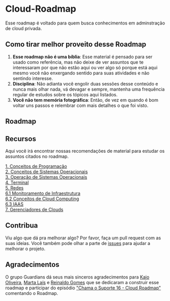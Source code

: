 # Cloud-Roadmap

Esse roadmap é voltado para quem busca conhecimentos em adminstração de cloud privada.

## Como tirar melhor proveito desse Roadmap
1. **Esse roadmap não é uma bíblia**: Esse material é pensado para ser usado como referência, mas não deixe de ver assuntos que te interessaram por que não estão aqui ou ver algo só porque está aqui mesmo você não enxergando sentido para suas atividades e não sentindo interesse.
2. **Disciplina**: Não adianta você engolir duas sessões desse conteúdo e nunca mais olhar nada, vá devagar e sempre, mantenha uma frequência regular de estudos sobre os tópicos aqui listados.
3. **Você não tem memória fotográfica**: Então, de vez em quando é bom voltar uns passos e relembrar com mais detalhes o que foi visto.

## Roadmap

## Recursos

Aqui você irá encontrar nossas recomendações de material para estudar os assuntos citados no roadmap.

[1. Conceitos de Programação](https://github.com/Guardians-DSC/Cloud-Roadmap/tree/main/1.%20Conceitos%20de%20programa%C3%A7%C3%A3o)\
[2. Conceitos de Sistemas Operacionais](https://github.com/Guardians-DSC/Cloud-Roadmap/tree/main/2.%20Conceitos%20de%20sistemas%20operacionais)\
[3. Operação de Sistemas Operacionais](https://github.com/Guardians-DSC/Cloud-Roadmap/tree/main/3.%20Opera%C3%A7%C3%A3o%20de%20sistemas%20operacionais)\
[4. Terminal](https://github.com/Guardians-DSC/Cloud-Roadmap/tree/main/4.%20Terminal)\
[5. Redes](https://github.com/Guardians-DSC/Cloud-Roadmap/tree/main/5.%20Redes)\
[6.1 Monitoramento de Infraestrutura](https://github.com/Guardians-DSC/Cloud-Roadmap/tree/main/6.1%20Monitoramento%20de%20infraestrutura)\
[6.2 Conceitos de Cloud Computing](https://github.com/Guardians-DSC/Cloud-Roadmap/tree/main/6.2%20Conceitos%20de%20cloud%20computing)\
[6.3 IAAS](https://github.com/Guardians-DSC/Cloud-Roadmap/tree/main/6.3%20IAAS)\
[7. Gerenciadores de Clouds](https://github.com/Guardians-DSC/Cloud-Roadmap/tree/main/7.%20Gerenciador%20de%20clouds)

## Contribua

Viu algo que dá pra melhorar algo? Por favor, faça um pull request com as suas ideias. Você também pode olhar a parte de [issues](https://github.com/Guardians-DSC/Cloud-Roadmap/issues) para ajudar a melhorar o projeto.

## Agradecimentos

O grupo Guardians dá seus mais sinceros agradecimentos para [Kaio Oliveira](https://github.com/kaiokmo), [Marta Laís](https://github.com/martalais) e [Reinaldo Gomes]() que se dedicaram a construir esse roadmap e participar do episódio ["Chama o Suporte 16 - Cloud Roadmap"]() comentando o Roadmap.
